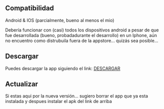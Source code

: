 ## Compatibilidad

Android & IOS (parcialmente, bueno al menos el mio)

Debería funcionar con (casi) todos los dispositivos android
a pesar de que fue desarrollada (bueno, probadadurante el desarrollo) en un Iphone, aún no encuentro como distrubuila fuera de la appstore... quizás sea posible...

## Descargar

Puedes descargar la app siguiendo el link: [ DESCARGAR ](https://github.com/Exusai/MercadoIPN/blob/Proyecto/MercadoIPN(Beta2).apk?raw=true)

## Actualizar
Si estas aqui por la nueva versión... sugiero borrar el app que ya esta instalada y despues instalar el apk del link de arriba

